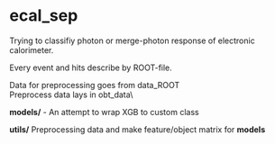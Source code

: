 # ecal_sep

Trying to classifiy photon or merge-photon response of electronic calorimeter. 

Every event and hits describe by ROOT-file.

Data for preprocessing goes from data_ROOT\
Preprocess data lays in obt_data\


**models/** - An attempt to wrap XGB to custom class

**utils/** Preprocessing data and make feature/object matrix for **models**
  

